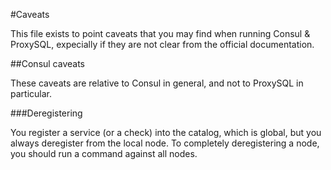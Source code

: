 #Caveats

This file exists to point caveats that you may find when running Consul & ProxySQL, expecially if they are not clear from
the official documentation.


##Consul caveats

These caveats are relative to Consul in general, and not to ProxySQL in particular.


###Deregistering

You register a service (or a check) into the catalog, which is global, but you always deregister from the local node.
To completely deregistering a node, you should run a command against all nodes.

